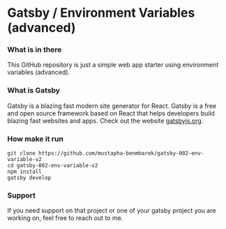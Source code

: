 # Gatsby / Environment Variables (advanced)

### What is in there
This GitHub repository is just a simple web app starter using environment variables (advanced).


### What is Gatsby
Gatsby is a blazing fast modern site generator for React. Gatsby is a free and open source framework based on React that helps developers build blazing fast websites and apps. Check out the website [gatsbyjs.org](https://gatsbyjs.org).


### How make it run
```
git clone https://github.com/mustapha-benmbarek/gatsby-002-env-variable-v2
cd gatsby-002-env-variable-v2
npm install 
gatsby develop
```

### Support
If you need support on that project or one of your gatsby project you are working on, feel free to reach out to me.

